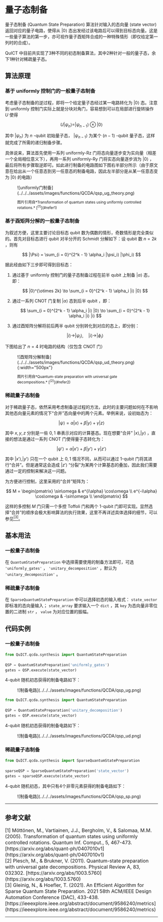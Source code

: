 # 量子态制备

量子态制备 (Quantum State Preparation) 算法针对输入的态向量 (state vector) 返回对应的量子电路，使得从 $|0⟩$ 态出发经过该电路后可以得到目标态向量。这是一些量子算法的第一步，亦可视作量子酉矩阵合成的一种特殊情形（即仅给定第一列时的合成）。

QuICT 中目前共实现了3种不同的初态制备算法，其中2种针对一般的量子态，余下1种针对稀疏量子态。

## 算法原理

### 基于 uniformly 控制门的一般量子态制备

考虑量子态制备的逆过程，即将一个给定量子态经过某一电路转化为 $|0⟩$ 态。注意到 uniformly 控制门实际上就是分块对角门，容易想到可以在局部进行旋转操作 $U$ 使得

$$
U |\psi_n⟩ = |\psi_{n - 1}⟩ \otimes |0⟩
$$

其中 $|\psi_n⟩$ 为 $n$ -qubit 初始量子态， $|\psi_{n - 1}⟩$ 为某个 $(n - 1)$ -qubit 量子态，这样就完成了所需的递归制备步骤。

具体说来，算法首先使用一系列 uniformly-Rz 门将态向量逐步变为实向量（相差一个全局相位意义下），再用一系列 uniformly-Ry 门将实态向量逐步消为 $|0⟩$ ，最后将所有步骤取逆即可。如此进行制备的电路图如下图右半部分所示（由于原文意在给出从一个任意态到另一任意态的制备电路，因此左半部分是从某一任意态变为 $|0⟩$ 的电路）

<figure markdown>
![uniformly门制备](../../../assets/images/functions/QCDA/qsp_ug_theory.png)
<p markdown="1" style="font-size:12px;"> 图片引用自*Transformation of quantum states using uniformly controlled rotations.* [<sup>[1]</sup>](#refer1)
</figure>

### 基于酉矩阵分解的一般量子态制备

为叙述方便，这里主要讨论目标态 qubit 数为偶数的情形，奇数情形是完全类似的。首先对目标态进行 qubit 对半分开的 Schmidt 分解如下：设 qubit 数 $n = 2k$ ，则有

$$
|\Psi⟩ = \sum_{i = 0}^{2^k - 1} \alpha_i |\psi_i⟩ |\phi_i⟩
$$

据此经由如下三步即可得到目标态：

1. 通过基于 uniformly 控制门的量子态制备过程在前半 qubit 上制备 $|\alpha⟩$ 态，即：

    $$
    |0⟩^{\otimes 2k} \to \sum_{i = 0}^{2^k - 1} \alpha_i |i⟩ |0⟩
    $$

2. 通过一系列 CNOT 门复制 $|\alpha⟩$ 态到后半 qubit ，即：

    $$
    \sum_{i = 0}^{2^k - 1} \alpha_i |i⟩ |0⟩ \to \sum_{i = 0}^{2^k - 1} \alpha_i |i⟩ |i⟩
    $$

3. 通过酉矩阵分解将前后两半 qubit 分别转化到对应的态上，即分别：

    $$
    |i⟩ \to |\psi_i⟩, \quad |i⟩ \to |\phi_i⟩
    $$

下图给出了 $n = 4$ 时电路的结构（仅包含 CNOT 门）

<figure markdown>
![酉矩阵分解制备](../../../assets/images/functions/QCDA/qsp_ud_theory.png){:width="500px"}
<p markdown="1" style="font-size:12px;"> 图片引用自*Quantum-state preparation with universal gate decompositions.* [<sup>[2]</sup>](#refer2)
</figure>

### 稀疏量子态制备

对于稀疏量子态，依然采用考虑制备逆过程的方法，此时的主要问题如何在不影响其他态向量元素的情况下“合并”态向量中的两个元素。举例来说，设初始态为：

$$
|\psi⟩ = \alpha |x⟩ + \beta |y⟩ + \gamma |z⟩
$$

其中 $x, y, z$ 分别是一些 $0, 1$ 串表示对应的计算基态。现在想要“合并” $|x⟩, |y⟩$ ，直接的想法是通过一系列 CNOT 门使得量子态转化为：

$$
|\psi'⟩ = \alpha |x'⟩ + \beta |y'⟩ + \gamma |z'⟩
$$

其中 $|x'⟩, |y'⟩$ 只在一个 qubit 上 $0, 1$ 情况不同，从而可以通过 1-qubit 门将其进行“合并”。但是通常这会造成 $|z'⟩$ “分裂”为某两个计算基态的叠加，因此我们需要通过一定的控制来解决这一问题。

为方便进行控制，这里采用的“合并”矩阵为：

$$
M = \begin{pmatrix}
\sin\omega & e^{i\alpha} \cos\omega \\
e^{-i\alpha} \cos\omega & -\sin\omega \\
\end{pmatrix}
$$

这样的多控制 $M$ 门只需一个多控 Toffoli 门和两个 1-qubit 门即可实现。显然选择“合并”的顺序会极大影响算法的执行效果，这里不再详述具体选择的细节，可以参见[<sup>[3]</sup>](#refer3)。

## 基本用法

### 一般量子态制备

在 `QuantumStatePreparation` 中选择需要使用的制备方法即可，可选 `'uniformly_gates'` ， `'unitary_decomposition'` ，默认为 `'unitary_decomposition'` 。

### 稀疏量子态制备

在 `SparseQuantumStatePreparation` 中可以选择初态的输入格式： `state_vector` 即标准的态向量输入； `state_array` 要求输入一个 `dict` ，其 `key` 为态向量非零位置的二进制 `str` ， `value` 为对应位置的振幅。

## 代码实例

### 一般量子态制备

``` python
from QuICT.qcda.synthesis import QuantumStatePreparation

QSP = QuantumStatePreparation('uniformly_gates')
gates = QSP.execute(state_vector)
```

4-qubit 随机初态获得的制备电路如下：

<figure markdown>
![制备电路](../../../assets/images/functions/QCDA/qsp_ug.png)
</figure>

``` python
from QuICT.qcda.synthesis import QuantumStatePreparation

QSP = QuantumStatePreparation('unitary_decomposition')
gates = QSP.execute(state_vector)
```

4-qubit 随机初态获得的制备电路如下：

<figure markdown>
![制备电路](../../../assets/images/functions/QCDA/qsp_ud.png)
</figure>

### 稀疏量子态制备

``` python
from QuICT.qcda.synthesis import SparseQuantumStatePreparation

sparseQSP = SparseQuantumStatePreparation('state_vector')
gates = sparseQSP.execute(state_vector)
```

4-qubit 随机初态，其中只有4个非零元素获得的制备电路如下：

<figure markdown>
![制备电路](../../../assets/images/functions/QCDA/qsp_sp.png)
</figure>

---

## 参考文献

<div id="refer1"></div>
<font size=3>
[1] Möttönen, M., Vartiainen, J.J., Bergholm, V., & Salomaa, M.M. (2005). Transformation of quantum states using uniformly controlled rotations. Quantum Inf. Comput., 5, 467-473. [https://arxiv.org/abs/quant-ph/0407010v1](https://arxiv.org/abs/quant-ph/0407010v1)
</font>

<div id="refer2"></div>
<font size=3>
[2] Plesch, M., & Brukner, V. (2011). Quantum-state preparation with universal gate decompositions. Physical Review A, 83, 032302. [https://arxiv.org/abs/1003.5760](https://arxiv.org/abs/1003.5760)
</font>

<div id="refer3"></div>
<font size=3>
[3] Gleinig, N., & Hoefler, T. (2021). An Efficient Algorithm for Sparse Quantum State Preparation. 2021 58th ACM/IEEE Design Automation Conference (DAC), 433-438. [https://ieeexplore.ieee.org/abstract/document/9586240/metrics](https://ieeexplore.ieee.org/abstract/document/9586240/metrics)
</font>

---